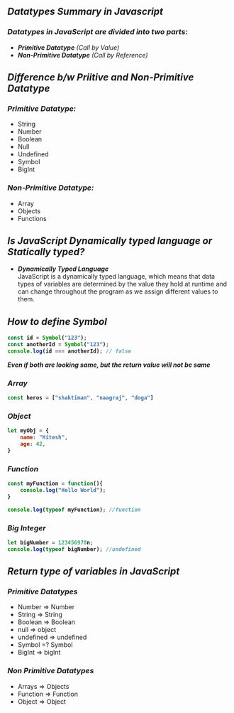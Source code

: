 ## _Datatypes Summary in Javascript_

### _Datatypes in JavaScript are divided into two parts:_
- _**Primitive Datatype** (Call by Value)_
- _**Non-Primitive Datatype** (Call by Reference)_

## _Difference b/w Priitive and Non-Primitive Datatype_
### **_Primitive Datatype:_**
- String
- Number
- Boolean
- Null
- Undefined
- Symbol
- BigInt

### **_Non-Primitive Datatype:_**
- Array
- Objects
- Functions

## _Is JavaScript Dynamically typed language or Statically typed?_
- **_Dynamically Typed Language_** <br>
JavaScript is a dynamically typed language, which means that data types of variables
are determined by the value they hold at runtime and can change throughout the program
as we assign different values to them.

## _How to define Symbol_
<b>

```js
const id = Symbol("123");
const anotherId = Symbol("123");
console.log(id === anotherId); // false
```
</b>

**_Even if both are looking same, but the return value will not be same_**

### _Array_
<b>

```js
const heros = ["shaktiman", "naagraj", "doga"]
```

### _Object_

```js
let myObj = {
    name: "Hitesh",
    age: 42,
}
```

### _Function_

```js
const myFunction = function(){
    console.log("Hello World");
}

console.log(typeof myFunction); //function
```

### _Big Integer_
```js
let bigNumber = 123456978n;
console.log(typeof bigNumber); //undefined
```
</b>

## _Return type of variables in JavaScript_
### _Primitive Datatypes_
- Number => Number
- String => String
- Boolean => Boolean
- null => object
- undefined => undefined
- Symbol =? Symbol
- BigInt => bigInt

### _Non Primitive Datatypes_
- Arrays => Objects
- Function => Function
- Object => Object























